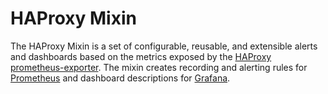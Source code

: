 # HAProxy Mixin

The HAProxy Mixin is a set of configurable, reusable, and extensible alerts and dashboards based on the metrics exposed by the [HAProxy prometheus-exporter](https://github.com/haproxy/haproxy/tree/master/contrib/prometheus-exporter).
The mixin creates recording and alerting rules for [Prometheus](https://prometheus.io) and dashboard descriptions for [Grafana](https://grafana.com/).
